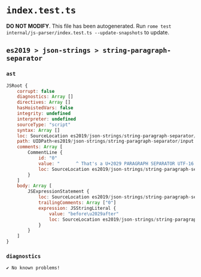 # `index.test.ts`

**DO NOT MODIFY**. This file has been autogenerated. Run `rome test internal/js-parser/index.test.ts --update-snapshots` to update.

## `es2019 > json-strings > string-paragraph-separator`

### `ast`

```javascript
JSRoot {
	corrupt: false
	diagnostics: Array []
	directives: Array []
	hasHoistedVars: false
	integrity: undefined
	interpreter: undefined
	sourceType: "script"
	syntax: Array []
	loc: SourceLocation es2019/json-strings/string-paragraph-separator/input.js 1:0-4:0
	path: UIDPath<es2019/json-strings/string-paragraph-separator/input.js>
	comments: Array [
		CommentLine {
			id: "0"
			value: "      ^ That's a U+2029 PARAGRAPH SEPARATOR UTF-16 char (between 'before' and 'after')"
			loc: SourceLocation es2019/json-strings/string-paragraph-separator/input.js 3:0-3:88
		}
	]
	body: Array [
		JSExpressionStatement {
			loc: SourceLocation es2019/json-strings/string-paragraph-separator/input.js 1:0-2:17
			trailingComments: Array ["0"]
			expression: JSStringLiteral {
				value: "before\u2029after"
				loc: SourceLocation es2019/json-strings/string-paragraph-separator/input.js 1:1-2:15
			}
		}
	]
}
```

### `diagnostics`

```
✔ No known problems!

```
